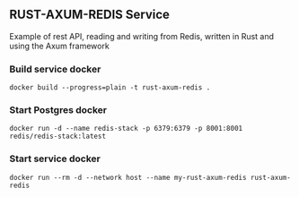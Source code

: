 ## RUST-AXUM-REDIS Service

Example of rest API, reading and writing from Redis, written in Rust and using the Axum framework


### Build service docker
```
docker build --progress=plain -t rust-axum-redis .
```

### Start Postgres docker
```
docker run -d --name redis-stack -p 6379:6379 -p 8001:8001 redis/redis-stack:latest
```

### Start service docker
```
docker run --rm -d --network host --name my-rust-axum-redis rust-axum-redis
```



